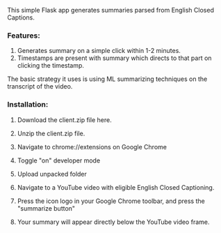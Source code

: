 This simple Flask app generates summaries parsed from English Closed Captions.

### Features: 
1. Generates summary on a simple click within 1-2 minutes.
2. Timestamps are present with summary which directs to that part on clicking the timestamp.

The basic strategy it uses is using ML summarizing techniques on the transcript of the video.

### Installation:
1. Download the client.zip file here.

2. Unzip the client.zip file.

3. Navigate to chrome://extensions on Google Chrome

4. Toggle "on" developer mode

5. Upload unpacked folder

6. Navigate to a YouTube video with eligible English Closed Captioning.

7. Press the icon logo in your Google Chrome toolbar, and press the "summarize button"

8. Your summary will appear directly below the YouTube video frame.

